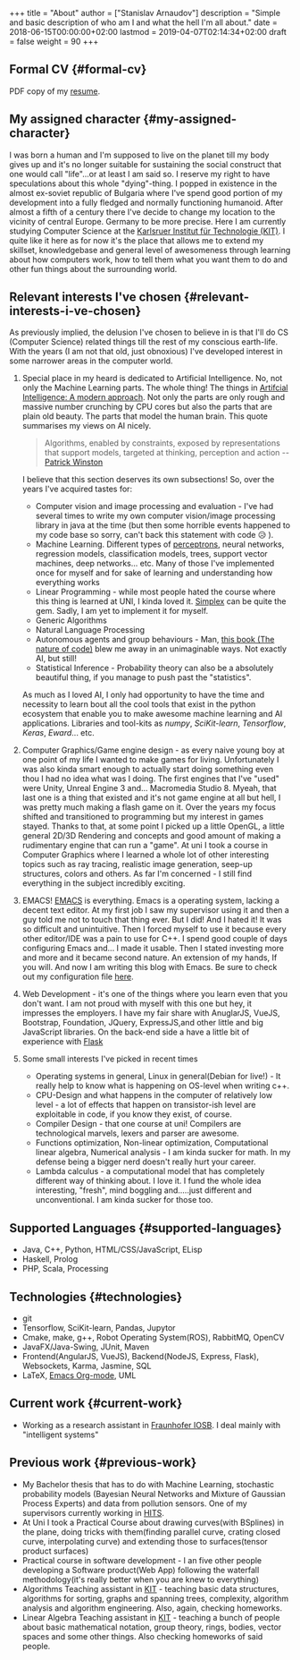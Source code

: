 +++
title = "About"
author = ["Stanislav Arnaudov"]
description = "Simple and basic description of who am I and what the hell I'm all about."
date = 2018-06-15T00:00:00+02:00
lastmod = 2019-04-07T02:14:34+02:00
draft = false
weight = 90
+++

## Formal CV {#formal-cv}

PDF copy of my [resume](/ox-hugo/cv.pdf).


## My assigned character {#my-assigned-character}

I was born a human and I'm supposed to live on the planet till my body gives up and it's no longer suitable for sustaining the social construct that one would call "life"...or at least I am said so. I reserve my right to have speculations about this whole "dying"-thing. I popped in existence in the almost ex-soviet republic of Bulgaria where I've spend good portion of my development into a fully fledged and normally functioning humanoid. After almost a fifth of a century there I've decide to change my location to the vicinity of central Europe. Germany to be more precise. Here I am currently studying Computer Science at the [Karlsruer Institut für Technologie (KIT)](https://www.kit.edu/). I quite like it here as for now it's the place that allows me to extend my skillset, knowledgebase and general level of awesomeness through learning about how computers work, how to tell them what you want them to do and other fun things about the surrounding world.


## Relevant interests I've chosen {#relevant-interests-i-ve-chosen}

As previously implied, the delusion I've chosen to believe in is that I'll do CS (Computer Science) related things till the rest of my conscious earth-life. With the years (I am not that old, just obnoxious) I've developed interest in some narrower areas in the computer world.

1.  Special place in my heard is dedicated to Artificial Intelligence. No, not only the Machine Learning parts. The whole thing! The things in [Artifcial Intelligence: A modern approach](http://aima.cs.berkeley.edu/). Not only the parts are only rough and massive number crunching by CPU cores but also the parts that are plain old beauty. The parts that model the human brain. This quote summarises my views on AI nicely.

    > Algorithms, enabled by constraints, exposed by representations that support models, targeted at thinking, perception and action -- [Patrick Winston](https://www.csail.mit.edu/person/patrick-winston)

    I believe that this section deserves its own subsections! So, over the years I've acquired tastes for:

    -   Computer vision and image processing and evaluation - I've had several times to write my own computer vision/image processing library in java at the time (but then some horrible events happened to my code base so sorry, can't back this statement with code 😥 ).
    -   Machine Learning. Different types of [perceptrons](https://en.wikipedia.org/wiki/Perceptron), neural networks, regression models, classification models, trees, support vector machines, deep networks... etc. Many of those I've implemented once for myself and for sake of learning and understanding how everything works
    -   Linear Programming - while most people hated the course where this thing is learned at UNI, I kinda loved it. [Simplex](https://en.wikipedia.org/wiki/Simplex%5Falgorithm) can be quite the gem. Sadly, I am yet to implement it for myself.
    -   Generic Algorithms
    -   Natural Language Processing
    -   Autonomous agents and group behaviours - Man, [this book (The nature of code)](https://natureofcode.com/) blew me away in an unimaginable ways. Not exactly AI, but still!
    -   Statistical Inference - Probability theory can also be a absolutely beautiful thing, if you manage to push past the "statistics".

    As much as I loved AI, I only had opportunity to have the time and necessity to learn bout all the cool tools that exist in the python ecosystem that enable you to make awesome machine learning and AI applications. Libraries and tool-kits as _numpy_, _SciKit-learn_, _Tensorflow_, _Keras_, _Eward_... etc.

2.  Computer Graphics/Game engine design - as every naive young boy at one point of my life I wanted to make games for living. Unfortunately I was also kinda smart enough to actually start doing something even thou I had no idea what was I doing. The first engines that I've "used" were Unity, Unreal Engine 3 and... Macromedia Studio 8. Myeah, that last one is a thing that existed and it's not game engine at all but hell, I was pretty much making a flash game on it. Over the years my focus shifted and transitioned to programming but my interest in games stayed. Thanks to that, at some point I picked up a little OpenGL, a little general 2D/3D Rendering and concepts and good amount of making a rudimentary engine that can run a "game". At uni I took a course in Computer Graphics where I learned a whole lot of other interesting topics such as ray tracing, realistic image generation, seep-up structures, colors and others. As far I'm concerned - I still find everything in the subject incredibly exciting.
3.  EMACS! [EMACS](https://www.gnu.org/software/emacs/) is everything. Emacs is a operating system, lacking a decent text editor. At my first job I saw my supervisor using it and then a guy told me not to touch that thing ever. But I did! And I hated it! It was so difficult and unintuitive. Then I forced myself to use it because every other editor/IDE was a pain to use for C++. I spend good couple of days configuring Emacs and... I made it usable. Then I stated investing more and more and it became second nature. An extension of my hands, If you will. And now I am writing this blog with Emacs. Be sure to check out my configuration file [here](https://github.com/palikar/dotfiles/blob/master/.emacs.d/myinit.org).
4.  Web Development - it's one of the things where you learn even that you don't want. I am not proud with myself with this one but hey, it impresses the employers. I have my fair share with AnuglarJS, VueJS, Bootstrap, Foundation, JQuery, ExpressJS,and other little and big JavaScript libraries. On the back-end side a have a little bit of experience with [Flask](http://flask.pocoo.org/)
5.  Some small interests I've picked in recent times
    -   Operating systems in general, Linux in general(Debian for live!) - It <span class="underline">really</span> help to know what is happening on OS-level when writing c++.
    -   CPU-Design and what happens in the computer of relatively low level - a lot of effects that happen on transistor-ish level are exploitable in code, if you know they exist, of course.
    -   Compiler Design - that one course at uni! Compilers are technological marvels, lexers and parser are awesome.
    -   Functions optimization, Non-linear optimization, Computational linear algebra, Numerical analysis - I am kinda sucker for math. In my defense being a bigger nerd doesn't really hurt your career.
    -   Lambda calculus - a computational model that has completely different way of thinking about. I love it. I fund the whole idea interesting, "fresh", mind boggling and.....just different and unconventional. I am kinda sucker for those too.


## Supported Languages {#supported-languages}

-   Java, C++, Python, HTML/CSS/JavaScript, ELisp
-   Haskell, Prolog
-   PHP, Scala, Processing


## Technologies {#technologies}

-   git
-   Tensorflow, SciKit-learn, Pandas, Jupytor
-   Cmake, make, g++, Robot Operating System(ROS), RabbitMQ, OpenCV
-   JavaFX/Java-Swing, JUnit, Maven
-   Frontend(AngularJS, VueJS), Backend(NodeJS, Express, Flask), Websockets, Karma, Jasmine, SQL
-   LaTeX, [Emacs Org-mode](https://orgmode.org/), UML


## Current work {#current-work}

-   Working as a research assistant in [Fraunhofer IOSB](https://www.fraunhofer.de/en.html). I deal mainly with "intelligent systems"


## Previous work {#previous-work}

-   My Bachelor thesis that has to do with Machine Learning, stochastic probability models (Bayesian Neural Networks and Mixture of Gaussian Process Experts) and data from pollution sensors. One of my supervisors currently working in [HITS](https://www.h-its.org/en/).
-   At Uni I took a Practical Course about drawing curves(with BSplines) in the plane, doing tricks with them(finding parallel curve, crating closed curve, interpolating curve) and extending those to surfaces(tensor product surfaces)
-   Practical course in software development - I an five other people developing a Software product(Web App) following the waterfall methodology(it's really better when you are knew to everything)
-   Algorithms Teaching assistant in [KIT](https://www.kit.edu/) - teaching basic data structures, algorithms for sorting, graphs and spanning trees, complexity, algorithm analysis and algorithm engineering. Also, again, checking homeworks.
-   Linear Algebra Teaching assistant in [KIT](https://www.kit.edu/) - teaching a bunch of people about basic mathematical notation, group theory, rings, bodies, vector spaces and some other things. Also checking homeworks of said people.
